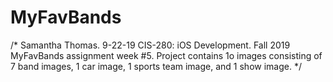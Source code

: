 # MyFavBands

/*
    Samantha Thomas.
    9-22-19
    CIS-280: iOS Development.
    Fall 2019
    MyFavBands assignment week #5.
    Project contains 1o images consisting of 7 band images, 1 car image, 1 sports team image, and 1 show image.
*/
